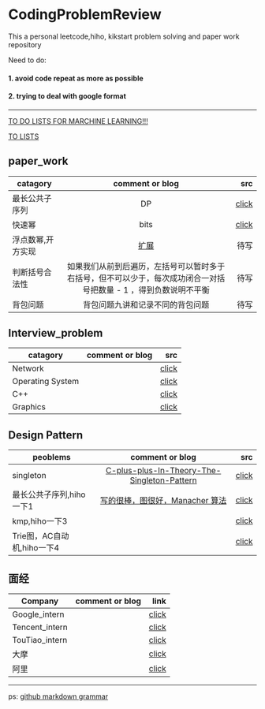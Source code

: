 # CodingProblemReview
This a personal leetcode,hiho, kikstart problem solving and paper work repository

Need to do:
#### 1. avoid code repeat as more as possible
#### 2. trying to deal with google format


---
[TO DO LISTS FOR MARCHINE LEARNING!!!](https://github.com/qfai/CodingProblemReview/blob/master/interview_problem/machine_learning.md)

[TO LISTS](https://github.com/qfai/CodingProblemReview/blob/master/interview_problem/mytodo.md)

## paper_work

| catagory      | comment or blog| src  |
| ------------- |:-------------:| -----:|
| 最长公共子序列    | DP | [click](https://github.com/qfai/CodingProblemReview/blob/master/src/LCS.cpp)|
| 快速幂| bits |[click](https://github.com/qfai/CodingProblemReview/blob/master/src/quick_pow.cpp)|
|浮点数幂,开方实现| [扩展](https://www.zhihu.com/question/20930598)|待写 |
|判断括号合法性| 如果我们从前到后遍历，左括号可以暂时多于右括号，但不可以少于，每次成功闭合一对括号把数量 - 1 ，得到负数说明不平衡|待写|
|背包问题| 背包问题九讲和记录不同的背包问题|待写|

## Interview_problem
| catagory      | comment or blog| src  |
| ------------- |:-------------:| -----:|
| Network     |  | [click](https://github.com/qfai/CodingProblemReview/blob/master/interview_problem/Network.md)|
| Operating System     | | [click](https://github.com/qfai/CodingProblemReview/blob/master/interview_problem/os.md)|
| C++    |  | [click](https://github.com/qfai/CodingProblemReview/blob/master/interview_problem/cpp.md)|
| Graphics    |  | [click](https://github.com/qfai/CodingProblemReview/blob/master/interview_problem/graphics.md)|

## Design Pattern

| peoblems      | comment or blog| src  |
| ------------- |:-------------:| -----:|
| singleton     | [C-plus-plus-In-Theory-The-Singleton-Pattern](https://www.devarticles.com/c/a/Cplusplus/C-plus-plus-In-Theory-The-Singleton-Pattern-Part-I/) | [click](https://github.com/qfai/CodingProblemReview/blob/master/src/singleton_template.cpp)|
| 最长公共子序列,hiho一下1     | [写的很棒，图很好，Manacher 算法](https://segmentfault.com/a/1190000003914228) | [click](https://github.com/qfai/CodingProblemReview/blob/master/src/Longest_Palindromic_Substring.cpp)|
| kmp,hiho一下3  |  | [click](https://github.com/qfai/CodingProblemReview/blob/master/src/kmp.cpp)|
| Trie图，AC自动机,hiho一下4  |  | [click](https://github.com/qfai/CodingProblemReview/blob/master/src/trie_map.cpp)|
## 面经
| Company      | comment or blog| link  |
| ------------- |:-------------:| -----:|
| Google_intern     |   | [click](https://github.com/qfai/CodingProblemReview/blob/master/Real_problem/google_intern.md)|
| Tencent_intern      |   | [click](https://github.com/qfai/CodingProblemReview/blob/master/Real_problem/tencent_intern.md)|
| TouTiao_intern      |   | [click](https://github.com/qfai/CodingProblemReview/blob/master/Real_problem/toutiao.md)|
|大摩| | [click](https://github.com/qfai/CodingProblemReview/blob/master/Real_problem/morgen_intern.md)|
|阿里| | [click](https://github.com/qfai/CodingProblemReview/blob/master/Real_problem/ali_intern.md)|

---
ps: [github markdown grammar](https://github.com/adam-p/markdown-here/wiki/Markdown-Cheatsheet#tables)
